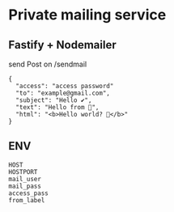 # Private mailing service

## Fastify + Nodemailer

send Post on /sendmail
```
{
  "access": "access password"
  "to": "example@gmail.com",
  "subject": "Hello ✔",
  "text": "Hello from 🤖",
  "html": "<b>Hello world? 🤖</b>"
}
```
## ENV
```
HOST
HOSTPORT
mail_user
mail_pass
access_pass
from_label
```